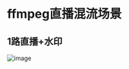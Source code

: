 # ffmpeg直播混流场景


##  1路直播+水印

![image](https://github.com/user-attachments/assets/2e3cd378-3fab-4c14-bba9-1baf0467b485)

